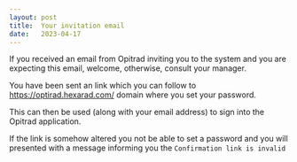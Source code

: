 ```yaml
---
layout: post
title:  Your invitation email
date:   2023-04-17
---
```

If you received an email from Opitrad inviting you to the system and you are expecting this email, welcome, otherwise, consult your manager.

You have been sent an link which you can follow to https://optirad.hexarad.com/ domain where you set your password.

This can then be used (along with your email address) to sign into the Opitrad application.

If the link is somehow altered you not be able to set a password and you will presented with a message informing you the `Confirmation link is invalid`
